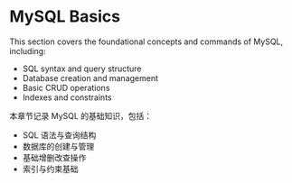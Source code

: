 # MySQL Basics

This section covers the foundational concepts and commands of MySQL, including:

- SQL syntax and query structure
- Database creation and management
- Basic CRUD operations
- Indexes and constraints

本章节记录 MySQL 的基础知识，包括：

- SQL 语法与查询结构
- 数据库的创建与管理
- 基础增删改查操作
- 索引与约束基础